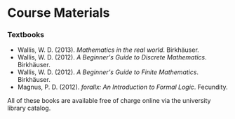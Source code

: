 # Course Materials

### Textbooks

- Wallis, W. D. (2013). *Mathematics in the real world*. Birkhäuser.
- Wallis, W. D. (2012). *A Beginner's Guide to Discrete Mathematics*. Birkhäuser.
- Wallis, W. D. (2012). *A Beginner's Guide to Finite Mathematics*. Birkhäuser.
- Magnus, P. D. (2012). *forallx: An Introduction to Formal Logic*. Fecundity.

All of these books are available free of charge online via the
university library catalog.





